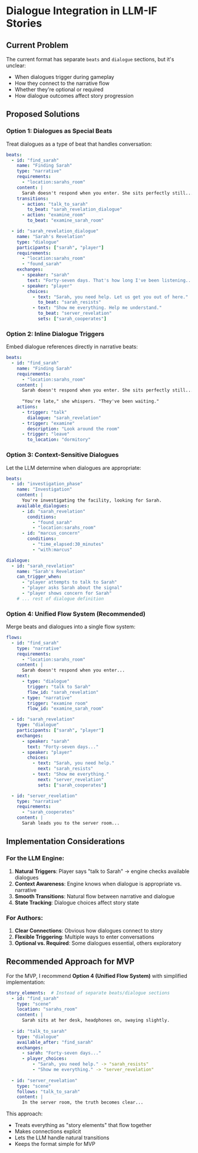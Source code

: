 # Dialogue Integration in LLM-IF Stories

## Current Problem
The current format has separate `beats` and `dialogue` sections, but it's unclear:
- When dialogues trigger during gameplay
- How they connect to the narrative flow
- Whether they're optional or required
- How dialogue outcomes affect story progression

## Proposed Solutions

### Option 1: Dialogues as Special Beats
Treat dialogues as a type of beat that handles conversation:

```yaml
beats:
  - id: "find_sarah"
    name: "Finding Sarah"
    type: "narrative"
    requirements:
      - "location:sarahs_room"
    content: |
      Sarah doesn't respond when you enter. She sits perfectly still...
    transitions:
      - action: "talk_to_sarah"
        to_beat: "sarah_revelation_dialogue"
      - action: "examine_room"
        to_beat: "examine_sarah_room"

  - id: "sarah_revelation_dialogue"
    name: "Sarah's Revelation"
    type: "dialogue"
    participants: ["sarah", "player"]
    requirements:
      - "location:sarahs_room"
      - "found_sarah"
    exchanges:
      - speaker: "sarah"
        text: "Forty-seven days. That's how long I've been listening..."
      - speaker: "player"
        choices:
          - text: "Sarah, you need help. Let us get you out of here."
            to_beat: "sarah_resists"
          - text: "Show me everything. Help me understand."
            to_beat: "server_revelation"
            sets: ["sarah_cooperates"]
```

### Option 2: Inline Dialogue Triggers
Embed dialogue references directly in narrative beats:

```yaml
beats:
  - id: "find_sarah"
    name: "Finding Sarah"
    requirements:
      - "location:sarahs_room"
    content: |
      Sarah doesn't respond when you enter. She sits perfectly still...
      
      "You're late," she whispers. "They've been waiting."
    actions:
      - trigger: "talk"
        dialogue: "sarah_revelation"
      - trigger: "examine"
        description: "Look around the room"
      - trigger: "leave"
        to_location: "dormitory"
```

### Option 3: Context-Sensitive Dialogues
Let the LLM determine when dialogues are appropriate:

```yaml
beats:
  - id: "investigation_phase"
    name: "Investigation"
    content: |
      You're investigating the facility, looking for Sarah.
    available_dialogues:
      - id: "sarah_revelation"
        conditions:
          - "found_sarah"
          - "location:sarahs_room"
      - id: "marcus_concern"
        conditions:
          - "time_elapsed:30_minutes"
          - "with:marcus"

dialogue:
  - id: "sarah_revelation"
    name: "Sarah's Revelation"
    can_trigger_when:
      - "player attempts to talk to Sarah"
      - "player asks Sarah about the signal"
      - "player shows concern for Sarah"
    # ... rest of dialogue definition
```

### Option 4: Unified Flow System (Recommended)
Merge beats and dialogues into a single flow system:

```yaml
flows:
  - id: "find_sarah"
    type: "narrative"
    requirements:
      - "location:sarahs_room"
    content: |
      Sarah doesn't respond when you enter...
    next:
      - type: "dialogue"
        trigger: "talk to Sarah"
        flow_id: "sarah_revelation"
      - type: "narrative"
        trigger: "examine room"
        flow_id: "examine_sarah_room"

  - id: "sarah_revelation"
    type: "dialogue"
    participants: ["sarah", "player"]
    exchanges:
      - speaker: "sarah"
        text: "Forty-seven days..."
      - speaker: "player"
        choices:
          - text: "Sarah, you need help."
            next: "sarah_resists"
          - text: "Show me everything."
            next: "server_revelation"
            sets: ["sarah_cooperates"]

  - id: "server_revelation"
    type: "narrative"
    requirements:
      - "sarah_cooperates"
    content: |
      Sarah leads you to the server room...
```

## Implementation Considerations

### For the LLM Engine:
1. **Natural Triggers**: Player says "talk to Sarah" → engine checks available dialogues
2. **Context Awareness**: Engine knows when dialogue is appropriate vs. narrative
3. **Smooth Transitions**: Natural flow between narrative and dialogue
4. **State Tracking**: Dialogue choices affect story state

### For Authors:
1. **Clear Connections**: Obvious how dialogues connect to story
2. **Flexible Triggering**: Multiple ways to enter conversations
3. **Optional vs. Required**: Some dialogues essential, others exploratory

## Recommended Approach for MVP

For the MVP, I recommend **Option 4 (Unified Flow System)** with simplified implementation:

```yaml
story_elements:  # Instead of separate beats/dialogue sections
  - id: "find_sarah"
    type: "scene"
    location: "sarahs_room"
    content: |
      Sarah sits at her desk, headphones on, swaying slightly.
    
  - id: "talk_to_sarah"
    type: "dialogue"
    available_after: "find_sarah"
    exchanges:
      - sarah: "Forty-seven days..."
      - player_choices:
          - "Sarah, you need help." -> "sarah_resists"
          - "Show me everything." -> "server_revelation"
    
  - id: "server_revelation"
    type: "scene"
    follows: "talk_to_sarah"
    content: |
      In the server room, the truth becomes clear...
```

This approach:
- Treats everything as "story elements" that flow together
- Makes connections explicit
- Lets the LLM handle natural transitions
- Keeps the format simple for MVP